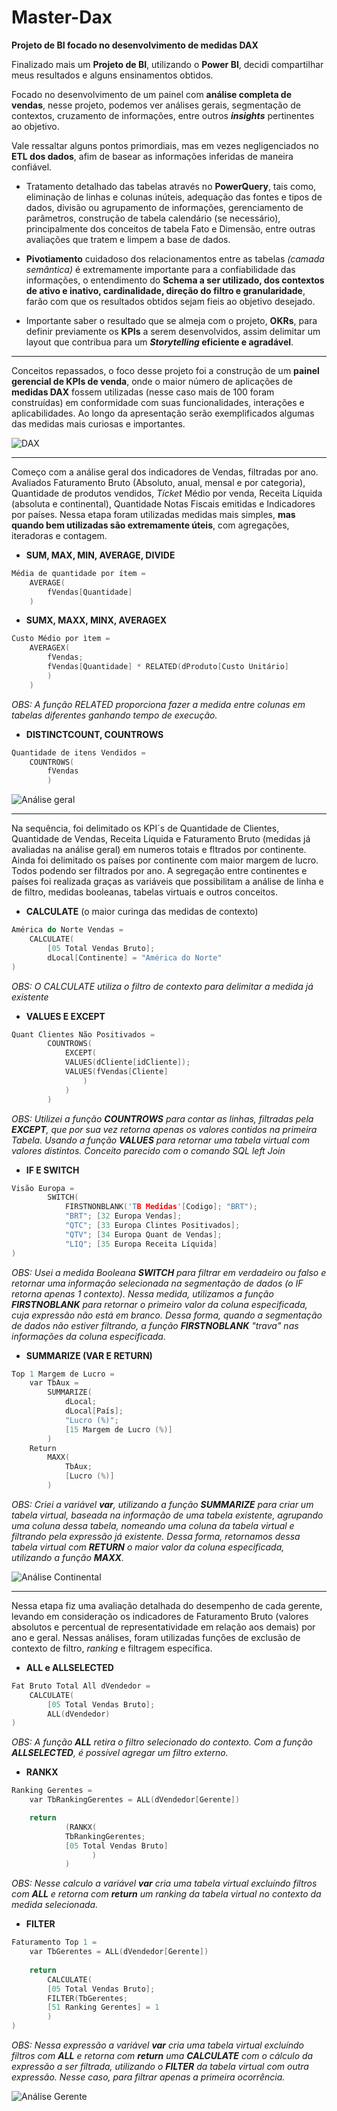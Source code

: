 # Master-Dax
**Projeto de BI focado no desenvolvimento de medidas DAX**

Finalizado mais um **Projeto de BI**, utilizando o **Power BI**, decidi compartilhar meus resultados e alguns ensinamentos obtidos.

Focado no desenvolvimento de um painel com **análise completa de vendas**, nesse projeto, podemos ver análises gerais, segmentação de contextos, cruzamento de 
informações, entre outros **_insights_** pertinentes ao objetivo.

Vale ressaltar alguns pontos primordiais, mas em vezes negligenciados no **ETL dos dados**, afim de basear as informações inferidas de maneira confiável.

- Tratamento detalhado das tabelas através no **PowerQuery**, tais como, eliminação de linhas e colunas inúteis, adequação das fontes e tipos de dados, divisão ou 
agrupamento de informações, gerenciamento de parâmetros, construção de tabela calendário (se necessário), principalmente dos conceitos de tabela Fato e Dimensão,
entre outras avaliações que tratem e limpem a base de dados.

- **Pivotiamento** cuidadoso dos relacionamentos entre as tabelas _(camada semântica)_ é extremamente importante para a confiabilidade das informações, 
o entendimento do **Schema a ser utilizado, dos contextos de ativo e inativo, cardinalidade, direção do filtro e granularidade**, farão com que os resultados obtidos
sejam fieis ao objetivo desejado.

- Importante saber o resultado que se almeja com o projeto, **OKRs**, para definir previamente os **KPIs** a serem desenvolvidos, assim delimitar um layout que 
contribua para um **_Storytelling_ eficiente e agradável**.

____________________________________________________________________________________________________________________________________________________________________

Conceitos repassados, o foco desse projeto foi a construção de um **painel gerencial de KPIs de venda**, onde o maior número de aplicações de **medidas DAX** fossem
utilizadas (nesse caso mais de 100 foram construídas) em conformidade com suas funcionalidades, interações e aplicabilidades.
Ao longo da apresentação serão exemplificados algumas das medidas mais curiosas e importantes.

![DAX](https://user-images.githubusercontent.com/116115002/221635460-acddebb2-a35f-4262-8f41-d84d484d883d.png)

____________________________________________________________________________________________________________________________________________________________________

Começo com a análise geral dos indicadores de Vendas, filtradas por ano. Avaliados Faturamento Bruto (Absoluto, anual, mensal e por categoria), Quantidade de produtos
vendidos, _Tícket_ Médio por venda, Receita Líquida (absoluta e continental), Quantidade Notas Fiscais emitidas e Indicadores por países.
Nessa etapa foram utilizadas medidas mais simples, __mas quando bem utilizadas são extremamente úteis__, com agregações, iteradoras e contagem.

- **SUM, MAX, MIN, AVERAGE, DIVIDE**
```C
Média de quantidade por ítem = 
    AVERAGE(
        fVendas[Quantidade]
    )
```
- **SUMX, MAXX, MINX, AVERAGEX**
```C
Custo Médio por ìtem = 
    AVERAGEX(
        fVendas;
        fVendas[Quantidade] * RELATED(dProduto[Custo Unitário]
        )
    )
```
_OBS: A função RELATED proporciona fazer a medida entre colunas em tabelas diferentes ganhando tempo de execução._

- **DISTINCTCOUNT, COUNTROWS**
```C
Quantidade de itens Vendidos = 
    COUNTROWS(
        fVendas
        )
```

![Análise geral](https://user-images.githubusercontent.com/116115002/221635806-791e9e8d-2b0a-4e30-9ff2-555b9e5b7fcf.JPG)

___________________________________________________________________________________________________________________________________________________________________

Na sequência, foi delimitado os KPI´s de Quantidade de Clientes, Quantidade de Vendas, Receita Líquida e Faturamento Bruto (medidas já avaliadas na análise geral)
em numeros totais e fltrados por continente. Ainda foi delimitado os países por continente com maior margem de lucro. Todos podendo ser filtrados por ano.
A segregação entre continentes e países foi realizada graças as variáveis que possibilitam a análise de linha e de filtro, medidas booleanas, tabelas virtuais e 
outros conceitos.

- **CALCULATE** (o maior curinga das medidas de contexto)
```C
América do Norte Vendas = 
    CALCULATE(  
        [05 Total Vendas Bruto];
        dLocal[Continente] = "América do Norte"
)
```
_OBS: O CALCULATE utiliza o filtro de contexto para delimitar a medida já existente_

- **VALUES E EXCEPT**
```C
Quant Clientes Não Positivados = 
        COUNTROWS(
            EXCEPT(
            VALUES(dCliente[idCliente]);
            VALUES(fVendas[Cliente]
                )            
            )
        )  
```
_OBS: Utilizei a função **COUNTROWS** para contar as linhas, filtradas pela **EXCEPT**, que por sua vez retorna apenas os valores contidos na primeira Tabela. Usando
a função **VALUES** para retornar uma tabela virtual com valores distintos. Conceito parecido com o comando SQL left Join_

- **IF E SWITCH**
```C
Visão Europa = 
        SWITCH(
            FIRSTNONBLANK('TB Medidas'[Codigo]; "BRT");
            "BRT"; [32 Europa Vendas];
            "QTC"; [33 Europa Clintes Positivados];
            "QTV"; [34 Europa Quant de Vendas];
            "LIQ"; [35 Europa Receita Líquida]
)
```
_OBS: Usei a medida Booleana **SWITCH** para filtrar em verdadeiro ou falso e retornar uma informação selecionada na segmentação de dados (o IF retorna apenas
 1 contexto). Nessa medida, utilizamos a função **FIRSTNOBLANK** para retornar o primeiro valor da coluna especificada, cuja expressão não está em branco. Dessa 
forma, quando a segmentação de dados não estiver filtrando, a função **FIRSTNOBLANK** "trava" nas informações da coluna especificada._

- **SUMMARIZE (VAR E RETURN)**
```C
Top 1 Margem de Lucro = 
    var TbAux = 
        SUMMARIZE(
            dLocal;
            dLocal[País];
            "Lucro (%)";
            [15 Margem de Lucro (%)]
        )
    Return
        MAXX(
            TbAux;
            [Lucro (%)]
        )
```        
_OBS: Criei a variável **var**, utilizando a função **SUMMARIZE** para criar um tabela virtual, baseada na informação de uma tabela existente, agrupando 
uma coluna dessa tabela, nomeando uma coluna da tabela virtual e filtrando pela expressão já existente. Dessa forma, retornamos dessa tabela virtual com **RETURN**
o maior valor da coluna especificada, utilizando a função **MAXX**._

![Análise Continental](https://user-images.githubusercontent.com/116115002/221663394-0f054bfa-b289-4f0d-ab6d-d71e24ce9180.JPG)

_____________________________________________________________________________________________________________________________________________________________________

Nessa etapa fiz uma avaliação detalhada do desempenho de cada gerente, levando em consideração os indicadores de Faturamento Bruto (valores absolutos e
percentual de representatividade em relação aos demais) por ano e geral.
Nessas análises, foram utilizadas funções de exclusão de contexto de filtro,  _ranking_ e filtragem específica.

- **ALL e ALLSELECTED**
```C
Fat Bruto Total All dVendedor = 
    CALCULATE(
        [05 Total Vendas Bruto];
        ALL(dVendedor)
)
```
_OBS: A função **ALL** retira o filtro selecionado do contexto. Com a função **ALLSELECTED**, é possível agregar um filtro externo._

- **RANKX**
```C
Ranking Gerentes = 
    var TbRankingGerentes = ALL(dVendedor[Gerente])

    return
            (RANKX(
            TbRankingGerentes;
            [05 Total Vendas Bruto]
                  )
            )
```

_OBS: Nesse calculo a variável **var** cria uma tabela virtual excluíndo filtros com **ALL** e retorna com **return** um _ranking_ da tabela virtual no contexto
da medida selecionada._

- **FILTER**
```C
Faturamento Top 1 = 
    var TbGerentes = ALL(dVendedor[Gerente])     
    
    return    
        CALCULATE(
        [05 Total Vendas Bruto];
        FILTER(TbGerentes;
        [51 Ranking Gerentes] = 1
        )
)
```

_OBS: Nessa expressão a variável **var** cria uma tabela virtual excluíndo filtros com **ALL** e retorna com **return** uma **CALCULATE** com o cálculo da expressão
a ser filtrada, utilizando o **FILTER** da tabela virtual com outra expressão. Nesse caso, para filtrar apenas a primeira ocorrência._

![Análise Gerente](https://user-images.githubusercontent.com/116115002/221681549-7ca61713-1481-45e3-b3ba-74ffd183d2a4.JPG)







